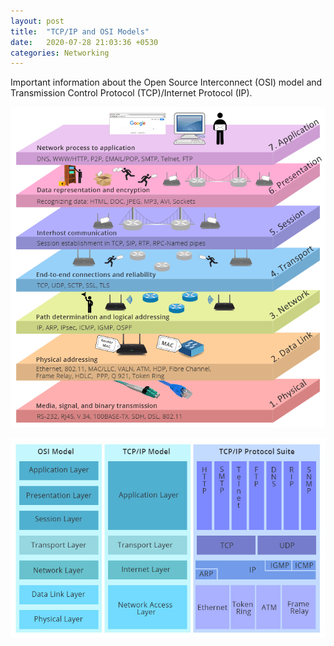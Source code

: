 ```yaml
---
layout: post
title:  "TCP/IP and OSI Models"
date:   2020-07-28 21:03:36 +0530
categories: Networking
---
```


Important information about the Open Source Interconnect (OSI) model and Transmission Control Protocol (TCP)/Internet Protocol (IP).

![Python Image 1](https://raw.githubusercontent.com/jassiharsh/jassiharsh.github.io/master/imgs/seven-layers-of-OSI-model.png)

![Python Image 1](https://raw.githubusercontent.com/jassiharsh/jassiharsh.github.io/master/imgs/comparison-of-OSI-and-TCPIP.png)